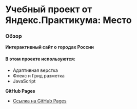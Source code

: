 # Учебный проект от Яндекс.Практикума: Место

### Обзор
**Интерактивный сайт о городах России**

#### В этом проекте используются:
* Адаптивная верстка
* Флекс и Грид разметка
* JavaScript

**GitHub Pages**
* [Ссылка на GitHub Pages](https://anastasiia-nist.github.io/mesto-by-anastasiia/)